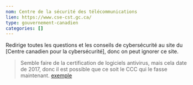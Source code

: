 ```yaml
---
nom: Centre de la sécurité des télécommunications
lien: https://www.cse-cst.gc.ca/
type: gouvernement-canadien
categories: []
---
```

Redirige toutes les questions et les conseils de cybersécurité au site du [Centre canadien pour la cybersécurité], donc on peut ignorer ce site.

<!-- section subjective -->
> Semble faire de la certification de logiciels antivirus, mais cela date de 2017, donc il est possible que ce soit le CCC qui le fasse maintenant. [exemple](https://www.cse-cst.gc.ca/fr/system/files/pdf_documents/mcafee-endpoint-v532-apr-sec-eng_2.pdf)
